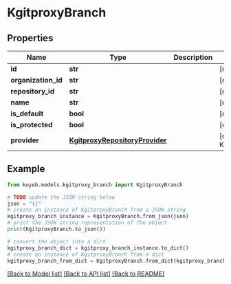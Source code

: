# KgitproxyBranch


## Properties

Name | Type | Description | Notes
------------ | ------------- | ------------- | -------------
**id** | **str** |  | [optional] 
**organization_id** | **str** |  | [optional] 
**repository_id** | **str** |  | [optional] 
**name** | **str** |  | [optional] 
**is_default** | **bool** |  | [optional] 
**is_protected** | **bool** |  | [optional] 
**provider** | [**KgitproxyRepositoryProvider**](KgitproxyRepositoryProvider.md) |  | [optional] [default to KgitproxyRepositoryProvider.INVALID_PROVIDER]

## Example

```python
from koyeb.models.kgitproxy_branch import KgitproxyBranch

# TODO update the JSON string below
json = "{}"
# create an instance of KgitproxyBranch from a JSON string
kgitproxy_branch_instance = KgitproxyBranch.from_json(json)
# print the JSON string representation of the object
print(KgitproxyBranch.to_json())

# convert the object into a dict
kgitproxy_branch_dict = kgitproxy_branch_instance.to_dict()
# create an instance of KgitproxyBranch from a dict
kgitproxy_branch_from_dict = KgitproxyBranch.from_dict(kgitproxy_branch_dict)
```
[[Back to Model list]](../README.md#documentation-for-models) [[Back to API list]](../README.md#documentation-for-api-endpoints) [[Back to README]](../README.md)


